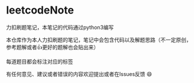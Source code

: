 # leetcodeNote

力扣刷题笔记，本笔记的代码通过python3编写

本仓库作为本人力扣刷题的笔记，笔记中会包含代码以及解题思路（不一定原创，参考题解或者:+1:更好的题解也会贴出来）

每道题目都会标注对应的标签

有任何意见、建议或者错误的内容欢迎提出或者在Issues反馈 :smile:
